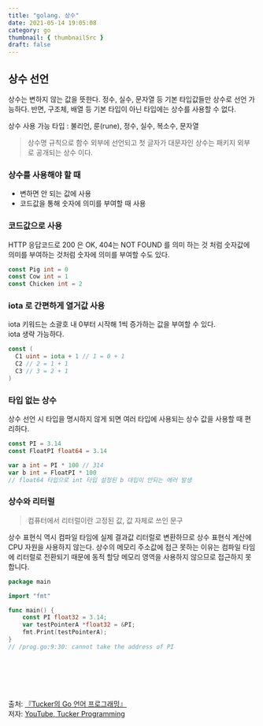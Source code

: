 ```yaml
---
title: "golang. 상수"
date: 2021-05-14 19:05:08
category: go
thumbnail: { thumbnailSrc }
draft: false
---
```


## 상수 선언

상수는 변하지 않는 값을 뜻한다. 정수, 실수, 문자열 등 기본 타입값들만 상수로 선언 가능하다. 반면, 구조체, 배열 등 기본 타입이 아닌 타입에는 상수를 사용할 수 없다.

상수 사용 가능 타입 : 불리언, 룬(rune), 정수, 실수, 복소수, 문자열

> 상수명 규칙으로 함수 외부에 선언되고 첫 글자가 대문자인 상수는 패키지 외부로 공개되는 상수 이다.

### 상수를 사용해야 할 때

- 변하면 안 되는 값에 사용
- 코드값을 통해 숫자에 의미를 부여할 때 사용

### 코드값으로 사용

HTTP 응답코드로 200 은 OK, 404는 NOT FOUND 를 의미 하는 것 처럼 숫자값에 의미를 부여하는 것처럼 숫자에 의미를 부여할 수도 있다.

```go
const Pig int = 0
const Cow int = 1
const Chicken int = 2
```

### iota 로 간편하게 열거값 사용

iota 키워드는 소괄호 내 0부터 시작해 1씩 증가하는 값을 부여할 수 있다.</br>
iota 생략 가능하다.

```go
const (
  C1 uint = iota + 1 // 1 = 0 + 1
  C2 // 2 = 1 + 1
  C3 // 3 = 2 + 1
)
```

### 타입 없는 상수
상수 선언 시 타입을 명시하지 않게 되면 여러 타입에 사용되는 상수 값을 사용할 때 편리하다.

```go
const PI = 3.14
const FloatPI float64 = 3.14

var a int = PI * 100 // 314
var b int = FloatPI * 100
// float64 타입으로 int 타입 설정된 b 대입이 안되는 에러 발생
```

### 상수와 리터럴
> 컴퓨터에서 리터럴이란 고정된 값, 값 자체로 쓰인 문구

상수 표현식 역시 컴파일 타임에 실제 결과값 리터럴로 변환하므로 상수 표현식 계산에 CPU 자원을 사용하지 않는다.
상수의 메모리 주소값에 접근 못하는 이유는 컴파일 타임에 리터럴로 전환되기 때문에 동적 할당 메모리 영역을 사용하지 않으므로 접근하지 못합니다.

```go
package main

import "fmt"

func main() {
	const PI float32 = 3.14;
	var testPointerA *float32 = &PI;
	fmt.Print(testPointerA);
}
// /prog.go:9:30: cannot take the address of PI
```


</br></br>
--------

출처: [『Tucker의 Go 언어 프로그래밍』](http://www.yes24.com/Product/Goods/99108736)</br>
저자: [YouTube, Tucker Programming](https://www.youtube.com/channel/UCZp_ftx6UB_32VfVmlS3o_A)